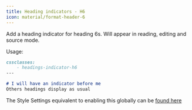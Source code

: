 ```yaml
---
title: Heading indicators - H6
icon: material/format-header-6
---
```


Add a heading indicator for heading 6s. Will appear in reading, editing and source mode.

Usage:
```md
cssclasses:
    - headings-indicator-h6
---

# I will have an indicator before me
Others headings display as usual
```

The Style Settings equivalent to enabling this globally can be [found here](../../Style-Settings/Editor/Typography/headings/index.md#for-heading-6)